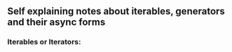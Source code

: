 ## Self explaining notes about iterables, generators and their async forms

### Iterables or Iterators:

